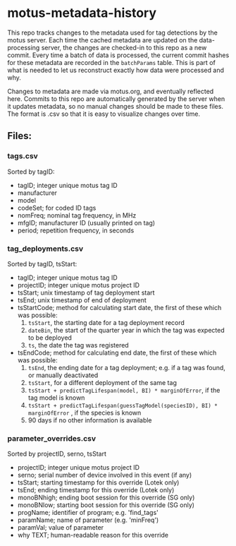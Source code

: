 # motus-metadata-history

This repo tracks changes to the metadata used for tag detections by
the motus server.  Each time the cached metadata are updated on the
data-processing server, the changes are checked-in to this repo as a
new commit.  Every time a batch of data is processed, the current
commit hashes for these metadata are recorded in the `batchParams`
table.  This is part of what is needed to let us reconstruct exactly
how data were processed and why.

Changes to metadata are made via motus.org, and eventually reflected
here.  Commits to this repo are automatically generated by the server
when it updates metadata, so no manual changes should be made to
these files.  The format is .csv so that it is easy to visualize
changes over time.

## Files: ##

### tags.csv ###
Sorted by tagID:
 - tagID; integer unique motus tag ID
 - manufacturer
 - model
 - codeSet; for coded ID tags
 - nomFreq; nominal tag frequency, in MHz
 - mfgID; manufacturer ID (usually printed on tag)
 - period; repetition frequency, in seconds

### tag_deployments.csv ###
Sorted by tagID, tsStart:
 - tagID; integer unique motus tag ID
 - projectID; integer unique motus project ID
 - tsStart; unix timestamp of tag deployment start
 - tsEnd; unix timestamp of end of deployment
 - tsStartCode; method for calculating start date, the first of these which was possible:
     1. `tsStart`, the starting date for a tag deployment record
     2. `dateBin`, the start of the quarter year in which the tag was expected to be deployed
     3. `ts`, the date the tag was registered
 - tsEndCode; method for calculating end date, the first of these which was possible:
     1. `tsEnd`, the ending date for a tag deployment; e.g. if a tag was found, or manually deactivated
     2. `tsStart`, for a different deployment of the same tag
     3. `tsStart + predictTagLifespan(model, BI) * marginOfError`, if the tag model is known
     4. `tsStart + predictTagLifespan(guessTagModel(speciesID), BI) * marginOfError` , if the species is known
     5. 90 days if no other information is available

### parameter_overrides.csv ###
Sorted by projectID, serno, tsStart
 - projectID; integer unique motus project ID
 - serno; serial number of device involved in this event (if any)
 - tsStart; starting timestamp for this override (Lotek only)
 - tsEnd; ending timestamp for this override (Lotek only)
 - monoBNhigh; ending boot session for this override (SG only)
 - monoBNlow; starting boot session for this override (SG only)
 - progName; identifier of program; e.g. 'find_tags'
 - paramName; name of parameter (e.g. 'minFreq')
 - paramVal; value of parameter
 - why TEXT; human-readable reason for this override
